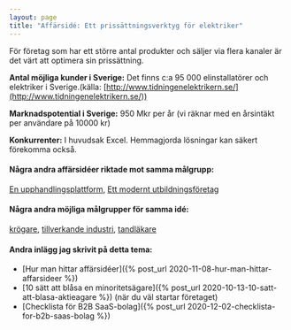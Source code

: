 ```yaml
---
layout: page
title: "Affärsidé: Ett prissättningsverktyg för elektriker"
---
```

För företag som har ett större antal produkter och säljer via flera kanaler är det värt att optimera sin prissättning.

**Antal möjliga kunder i Sverige:** Det finns c:a 95 000 elinstallatörer och elektriker i Sverige.(källa: [http://www.tidningenelektrikern.se/](http://www.tidningenelektrikern.se/))

**Marknadspotential i Sverige:** 950 Mkr per år (vi räknar med en årsintäkt per användare på 10000 kr)

**Konkurrenter:** I huvudsak Excel. Hemmagjorda lösningar kan säkert förekomma också.

#### Några andra affärsidéer riktade mot samma målgrupp:
[En upphandlingsplattform](/affarsideer/en-upphandlingsplattform-for-elektriker/), [Ett modernt utbildningsföretag](/affarsideer/ett-modernt-utbildningsforetag-riktat-mot-elektriker/)


#### Några andra möjliga målgrupper för samma idé:
[krögare](/affarsideer/ett-prissattningsverktyg-for-krogare/), [tillverkande industri](/affarsideer/ett-prissattningsverktyg-for-tillverkande-industri/), [tandläkare](/affarsideer/ett-prissattningsverktyg-for-tandlakare/)

#### Andra inlägg jag skrivit på detta tema:
- [Hur man hittar affärsidéer]({% post_url 2020-11-08-hur-man-hittar-affarsideer %})
- [10 sätt att blåsa en minoritetsägare]({% post_url 2020-10-13-10-satt-att-blasa-aktieagare %}) (när du väl startar företaget)
- [Checklista för B2B SaaS-bolag]({% post_url 2020-12-02-checklista-for-b2b-saas-bolag %})

